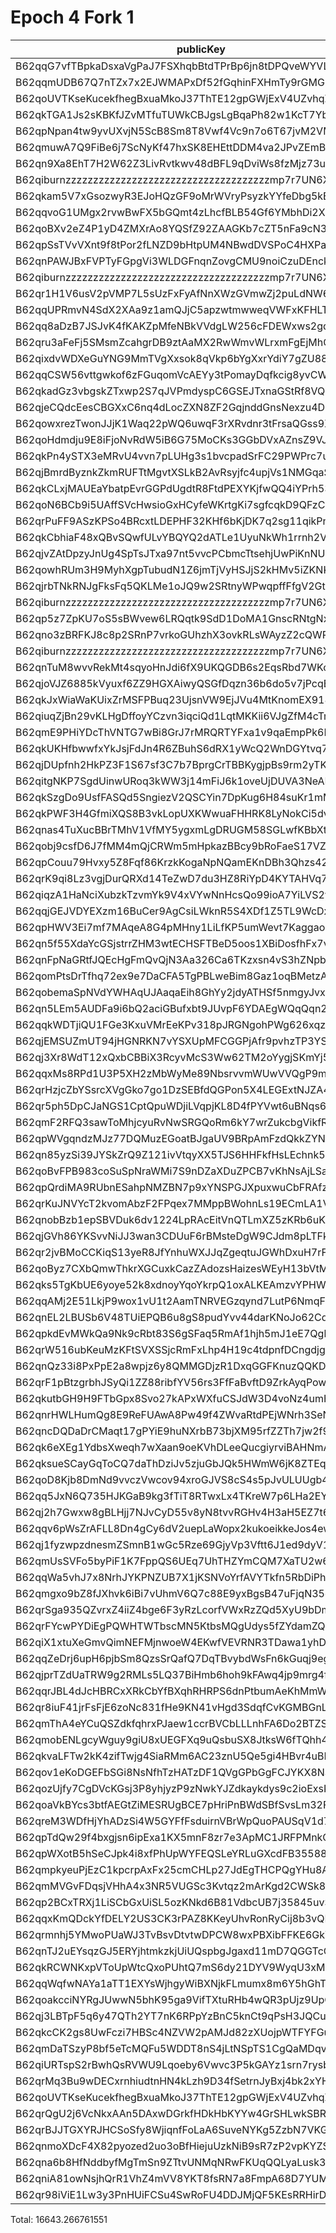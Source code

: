 # Epoch 4 Fork 1

| publicKey                                               | amount        | fee      | amountMina     | feeMina | memo                             | summaryGroup |
|---------------------------------------------------------|---------------|----------|----------------|---------|----------------------------------|--------------|
| B62qqG7vfTBpkaDsxaVgPaJ7FSXhqbBtdTPrBp6jn8tDPQveWYVLvdU | 3344156782051 | 20000000 | 3344.156782051 | 0.02    | payout from zkv.xyz              | 0            |
| B62qqmUDB67Q7nTZx7x2EJWMAPxDf52fGqhinFXHmTy9rGMG8uyNHgB | 2125721291272 | 20000000 | 2125.721291272 | 0.02    | payout from zkv.xyz              | 0            |
| B62qoUVTKseKucekfhegBxuaMkoJ37ThTE12gpGWjExV4UZvhqZD6w9 | 1631584557725 | 20000000 | 1631.584557725 | 0.02    | 18ffb511b457d03cfc5537696f6faadc | 0            |
| B62qkTGA1Js2sKBKfJZvMTfuTUWkCBJgsLgBqaPh82w1KcT7YbcDnjT | 1514700818542 | 20000000 | 1514.700818542 | 0.02    | payout from zkv.xyz              | 0            |
| B62qpNpan4tw9yvUXvjN5ScB8Sm8T8Vwf4Vc9n7o6T67jvM2VMTynAN | 1395927150275 | 20000000 | 1395.927150275 | 0.02    | payout from zkv.xyz              | 0            |
| B62qmuwA7Q9FiBe6j7ScNyKf47hxSK8EHEttDDM4va2JPvZEmBt1fYY | 1167394658925 | 20000000 | 1167.394658925 | 0.02    | 18ffb511b457d03cfc5537696f6faadc | 0            |
| B62qn9Xa8EhT7H2W62Z3LivRvtkwv48dBFL9qDviWs8fzMjz73upbmW | 545581865942  | 20000000 | 545.581865942  | 0.02    | payout from zkv.xyz              | 0            |
| B62qiburnzzzzzzzzzzzzzzzzzzzzzzzzzzzzzzzzzzzzzmp7r7UN6X | 545581865942  | 20000000 | 545.581865942  | 0.02    | payout from zkv.xyz              | 0            |
| B62qkam5V7xGsozwyR3EJoHQzGF9oMrWVryPsyzkYYfeDbg5kEWdpQC | 1028508492750 | 20000000 | 1028.50849275  | 0.02    | payout from zkv.xyz              | 0            |
| B62qqvoG1UMgx2rvwBwFX5bGQmt4zLhcfBLB54Gf6YMbhDi2XzzqfMo | 932233452400  | 20000000 | 932.2334524    | 0.02    | payout from zkv.xyz              | 0            |
| B62qoBXv2eZ4P1yD4ZMXrAo8YQSfZ92ZAAGKb7cZT5nFa9cN33YD2ff | 706571235668  | 20000000 | 706.571235668  | 0.02    | payout from zkv.xyz              | 0            |
| B62qpSsTVvVXnt9f8tPor2fLNZD9bHtpUM4NBwdDVSPoC4HXPaHREyQ | 311437274426  | 20000000 | 311.437274426  | 0.02    | payout from zkv.xyz              | 0            |
| B62qnPAWJBxFVPTyFGpgVi3WLDGFnqnZovgCMU9noiCzuDEnckH18ZA | 96852369706   | 20000000 | 96.852369706   | 0.02    | payout from zkv.xyz              | 0            |
| B62qiburnzzzzzzzzzzzzzzzzzzzzzzzzzzzzzzzzzzzzzmp7r7UN6X | 96852369706   | 20000000 | 96.852369706   | 0.02    | payout from zkv.xyz              | 0            |
| B62qr1H1V6usV2pVMP7L5sUzFxFyAfNnXWzGVmwZj2puLdNW68fwEES | 184337630400  | 20000000 | 184.3376304    | 0.02    | payout from zkv.xyz              | 0            |
| B62qqUPRmvN4SdX2XAa9z1amQJjC5apzwtmwweqVWFxKFHLTf9b4HVW | 181766933350  | 20000000 | 181.76693335   | 0.02    | payout from zkv.xyz              | 0            |
| B62qq8aDzB7JSJvK4fKAKZpMfeNBkVVdgLW256cFDEWxws2gdCap6Vt | 172872914500  | 20000000 | 172.8729145    | 0.02    | payout from zkv.xyz              | 0            |
| B62qru3aFeFj5SMsmZcahgrDB9ztAaMX2RwWmvWLrxmFgEjMhQjDUmy | 56090687962   | 20000000 | 56.090687962   | 0.02    | payout from zkv.xyz              | 0            |
| B62qixdvWDXeGuYNG9MmTVgXxsok8qVkp6bYgXxrYdiY7gZU88X6kY7 | 52473629878   | 20000000 | 52.473629878   | 0.02    | payout from zkv.xyz              | 0            |
| B62qqCSW56vttgwkof6zFGuqomVcAEYy3tPomayDqfkcig8yvCWt5pn | 50103780759   | 20000000 | 50.103780759   | 0.02    | payout from zkv.xyz              | 0            |
| B62qkadGz3vbgskZTxwp2S7qJVPmdyspC6GSEJTxnaGStRf8VQwRrGW | 49775105225   | 20000000 | 49.775105225   | 0.02    | payout from zkv.xyz              | 0            |
| B62qjeCQdcEesCBGXxC6nq4dLocZXN8ZF2GqjnddGnsNexzu4DbEx5B | 34965863288   | 20000000 | 34.965863288   | 0.02    | payout from zkv.xyz              | 0            |
| B62qowxrezTwonJJjK1Waq22pWQ6uwqF3rXRvdnr3tFrsaQGss9XCCn | 26489764788   | 20000000 | 26.489764788   | 0.02    | payout from zkv.xyz              | 0            |
| B62qoHdmdju9E8iFjoNvRdW5iB6G75MoCKs3GGbDVxAZnsZ9VJj8kRk | 21759590199   | 20000000 | 21.759590199   | 0.02    | payout from zkv.xyz              | 0            |
| B62qkPn4ySTX3eMRvU4vvn7pLUHg3s1bvcpadSrFC29PWPrc7uTfBNH | 21116248805   | 20000000 | 21.116248805   | 0.02    | payout from zkv.xyz              | 0            |
| B62qjBmrdByznkZkmRUFTtMgvtXSLkB2AvRsyjfc4upjVs1NMGqaSK6 | 20051865590   | 20000000 | 20.05186559    | 0.02    | payout from zkv.xyz              | 0            |
| B62qkCLxjMAUEaYbatpEvrGGPdUgdtR8FtdPEXYKjfwQQ4iYPrh53Yn | 20050651292   | 20000000 | 20.050651292   | 0.02    | payout from zkv.xyz              | 0            |
| B62qoN6BCb9i5UAffSVcHwsioGxHCyfeWKrtgKi7sgfcqkD9QFzCEb9 | 16213202400   | 20000000 | 16.2132024     | 0.02    | payout from zkv.xyz              | 0            |
| B62qrPuFF9ASzKPSo4BRcxtLDEPHF32KHf6bKjDK7q2sg11qikPnVXt | 16064038927   | 20000000 | 16.064038927   | 0.02    | payout from zkv.xyz              | 0            |
| B62qkCbhiaF48xQBvSQwfULvYBQYQ2dATLe1UyuNkWh1rrnh2VTDC6F | 16022280728   | 20000000 | 16.022280728   | 0.02    | payout from zkv.xyz              | 0            |
| B62qjvZAtDpzyJnUg4SpTsJTxa97nt5vvcPCbmcTtsehjUwPiKnNUuy | 15305811191   | 20000000 | 15.305811191   | 0.02    | payout from zkv.xyz              | 0            |
| B62qowhRUm3H9MyhXgpTubudN1Z6jmTjVyHSJjS2kHMv5iZKNKhz1Sx | 15222746888   | 20000000 | 15.222746888   | 0.02    | payout from zkv.xyz              | 0            |
| B62qjrbTNkRNJgFksFq5QKLMe1oJQ9w2SRtnyWPwqpffFfgV2GtubWF | 7523122196    | 20000000 | 7.523122196    | 0.02    | payout from zkv.xyz              | 0            |
| B62qiburnzzzzzzzzzzzzzzzzzzzzzzzzzzzzzzzzzzzzzmp7r7UN6X | 7523122196    | 20000000 | 7.523122196    | 0.02    | payout from zkv.xyz              | 0            |
| B62qp5z7ZpKU7oS5sBWvew6LRQqtk9SdD1DoMA1GnscRNtgNxhRzz6C | 15018317418   | 20000000 | 15.018317418   | 0.02    | payout from zkv.xyz              | 0            |
| B62qno3zBRFKJ8c8p2SRnP7vrkoGUhzhX3ovkRLsWAyzZ2cQWRovcdr | 7296453065    | 20000000 | 7.296453065    | 0.02    | payout from zkv.xyz              | 0            |
| B62qiburnzzzzzzzzzzzzzzzzzzzzzzzzzzzzzzzzzzzzzmp7r7UN6X | 7296453065    | 20000000 | 7.296453065    | 0.02    | payout from zkv.xyz              | 0            |
| B62qnTuM8wvvRekMt4sqyoHnJdi6fX9UKQGDB6s2EqsRbd7WKcZHmxj | 13549579941   | 20000000 | 13.549579941   | 0.02    | payout from zkv.xyz              | 0            |
| B62qjoVJZ6885kVyuxf6ZZ9HGXAiwyQSGfDqzn36b6do5v7jPcqBTFL | 12823596393   | 20000000 | 12.823596393   | 0.02    | payout from zkv.xyz              | 0            |
| B62qkJxWiaWaKUixZrMSFPBuq23UjsnVW9EjJVu4MtKnomEX918tFVR | 11789813735   | 20000000 | 11.789813735   | 0.02    | payout from zkv.xyz              | 0            |
| B62qiuqZjBn29vKLHgDffoyYCzvn3iqciQd1LqtMKKii6VJgZfM4cTm | 11778422828   | 20000000 | 11.778422828   | 0.02    | payout from zkv.xyz              | 0            |
| B62qmE9PHiYDcThVNTG7wBi8GrJ7rMRQRTYFxa1v9qaEmpPk6RoMa7j | 11562873091   | 20000000 | 11.562873091   | 0.02    | payout from zkv.xyz              | 0            |
| B62qkUKHfbwwfxYkJsjFdJn4R6ZBuhS6dRX1yWcQ2WnDGYtvq74jE4Y | 10568292312   | 20000000 | 10.568292312   | 0.02    | payout from zkv.xyz              | 0            |
| B62qjDUpfnh2HkPZ3F1S67sf3C7b7BprgCrTBBKygjpBs9rm2yTK6fb | 9426872753    | 20000000 | 9.426872753    | 0.02    | payout from zkv.xyz              | 0            |
| B62qitgNKP7SgdUinwURoq3kWW3j14mFiJ6k1oveUjDUVA3NeANPt6d | 7410943000    | 20000000 | 7.410943       | 0.02    | payout from zkv.xyz              | 0            |
| B62qkSzgDo9UsfFASQd5SngiezV2QSCYin7DpKug6H84suKr1mMfsyu | 7138095357    | 20000000 | 7.138095357    | 0.02    | payout from zkv.xyz              | 0            |
| B62qkPWF3H4GfmiXQS8B3vkLopUXKWwuaFHHRK8LyNokCi5dvhKvAwT | 6998865317    | 20000000 | 6.998865317    | 0.02    | payout from zkv.xyz              | 0            |
| B62qnas4TuXucBBrTMhV1VfMY5ygxmLgDRUGM58SGLwfKBbXt2urGiW | 6433332866    | 20000000 | 6.433332866    | 0.02    | payout from zkv.xyz              | 0            |
| B62qobj9csfD6J7fMM4mQjCRWm5mHpkazBBcy9bRoFaeS17VZcQVDLp | 4941060814    | 20000000 | 4.941060814    | 0.02    | payout from zkv.xyz              | 0            |
| B62qpCouu79Hvxy5Z8Fqf86KrzkKogaNpNQamEKnDBh3Qhzs42ZAZVE | 4519099977    | 20000000 | 4.519099977    | 0.02    | payout from zkv.xyz              | 0            |
| B62qrK9qi8Lz3vgjDurQRXd14TeZwD7du3HZ8RiYpD4KYTAHVq7rX3g | 4222279533    | 20000000 | 4.222279533    | 0.02    | payout from zkv.xyz              | 0            |
| B62qiqzA1HaNciXubzkTzvmYk9V4xVYwNnHcsQo99ioA7YiLVS2yvwD | 3927486017    | 20000000 | 3.927486017    | 0.02    | payout from zkv.xyz              | 0            |
| B62qqjGEJVDYEXzm16BuCer9AgCsiLWknR5S4XDf1Z5TL9WcDxdtrPB | 3707758989    | 20000000 | 3.707758989    | 0.02    | payout from zkv.xyz              | 0            |
| B62qpHWV3Ei7mf7MAqeA8G4pMHny1LiLfKP5umWevt7KaggaopiYzvR | 3430372564    | 20000000 | 3.430372564    | 0.02    | payout from zkv.xyz              | 0            |
| B62qn5f55XdaYcGSjstrrZHM3wtECHSFTBeD5oos1XBiDosfhFx7vCJ | 3413492185    | 20000000 | 3.413492185    | 0.02    | payout from zkv.xyz              | 0            |
| B62qnFpNaGRtfJQEcHgFmQvQjN3Aa326Ca6TKzxsn4vS3hZNpbJAEHv | 3351512726    | 20000000 | 3.351512726    | 0.02    | payout from zkv.xyz              | 0            |
| B62qomPtsDrTfhq72ex9e7DaCFA5TgPBLweBim8Gaz1oqBMetzAtQUD | 3302918647    | 20000000 | 3.302918647    | 0.02    | payout from zkv.xyz              | 0            |
| B62qobemaSpNVdYWHAqUJAaqaEih8GhYy2jdyATHSf5nmgyJvxoA358 | 2572022647    | 20000000 | 2.572022647    | 0.02    | payout from zkv.xyz              | 0            |
| B62qn5LEm5AUDFa9i6bQ2aciGBufxbt9JUvpF6YDAEgWQqQqn2MSnr7 | 2562077999    | 20000000 | 2.562077999    | 0.02    | payout from zkv.xyz              | 0            |
| B62qqkWDTjiQU1FGe3KxuVMrEeKPv318pJRGNgohPWg626xqzyQZuzb | 2101859964    | 20000000 | 2.101859964    | 0.02    | payout from zkv.xyz              | 0            |
| B62qjEMSUZmUT94jHGNRKN7vYSXUpMFCGGPjAfr9pvhzTP3YSo3LNgg | 2011369173    | 20000000 | 2.011369173    | 0.02    | payout from zkv.xyz              | 0            |
| B62qj3Xr8WdT12xQxbCBBiX3RcyvMcS3Ww62TM2oYygjSKmYj5K3rGM | 1877157126    | 20000000 | 1.877157126    | 0.02    | payout from zkv.xyz              | 0            |
| B62qqxMs8RPd1U3P5XH2zMbWyMe89NbsrvvmWUwVVQgP9mNwZFVAGAx | 1842137199    | 20000000 | 1.842137199    | 0.02    | payout from zkv.xyz              | 0            |
| B62qrHzjcZbYSsrcXVgGko7go1DzSEBfdQGPon5X4LEGExtNJZA4ECj | 1826715151    | 20000000 | 1.826715151    | 0.02    | payout from zkv.xyz              | 0            |
| B62qr5ph5DpCJaNGS1CptQpuWDjiLVqpjKL8D4fPYVwt6uBNqs6pdBc | 1788780452    | 20000000 | 1.788780452    | 0.02    | payout from zkv.xyz              | 0            |
| B62qmF2RFQ3sawToMhjcyuRvNwSRGQoRm6kY7wrZukcbgVikfRqggSB | 1681259099    | 20000000 | 1.681259099    | 0.02    | payout from zkv.xyz              | 0            |
| B62qpWVgqndzMJz77DQMuzEGoatBJgaUV9BRpAmFzdQkkZYNK7UUkyB | 1599580086    | 20000000 | 1.599580086    | 0.02    | payout from zkv.xyz              | 0            |
| B62qn85yzSi39JYSkZrQ9Z121ivVtqyXX5TJS6HHFkfHsLEchnk5Kv7 | 1307868677    | 20000000 | 1.307868677    | 0.02    | payout from zkv.xyz              | 0            |
| B62qoBvFPB983coSuSpNraWMi7S9nDZaXDuZPCB7vKhNsAjLSauDm4Z | 1263780357    | 20000000 | 1.263780357    | 0.02    | payout from zkv.xyz              | 0            |
| B62qpQrdiMA9RUbnESahpNMZBN7p9xYNSPGJXpuxwuCbFRAfzsR9L8t | 1213579247    | 20000000 | 1.213579247    | 0.02    | payout from zkv.xyz              | 0            |
| B62qrKuJNVYcT2kvomAbzF2FPqex7MMppBWohnLs19ECmLA1V5mDxeB | 1064862793    | 20000000 | 1.064862793    | 0.02    | payout from zkv.xyz              | 0            |
| B62qnobBzb1epSBVDuk6dv1224LpRAcEitVnQTLmXZ5zKRb6uKzu4kn | 940184837     | 20000000 | 0.940184837    | 0.02    | payout from zkv.xyz              | 0            |
| B62qjGVh86YKSvvNiJJ3wan3CDUuF6rBMsteDgW9CJdm8pLTFkNMKWJ | 913430392     | 20000000 | 0.913430392    | 0.02    | payout from zkv.xyz              | 0            |
| B62qr2jvBMoCCKiqS13yeR8JfYnhuWXJJqZgeqtuJGWhDxuH7rFTNPb | 886005291     | 20000000 | 0.886005291    | 0.02    | payout from zkv.xyz              | 0            |
| B62qoByz7CXbQmwThkrXGCuxkCazZAdozsHaizesWEyH13bVtMrgBcE | 820058933     | 20000000 | 0.820058933    | 0.02    | payout from zkv.xyz              | 0            |
| B62qks5TgKbUE6yoye52k8xdnoyYqoYkrpQ1oxALKEAmzvYPHWLfW5A | 764514406     | 20000000 | 0.764514406    | 0.02    | payout from zkv.xyz              | 0            |
| B62qqAMj2E51LkjP9wox1vU1t2AamTNRVEGzqynd7LutP6NmqFENrUc | 747850635     | 20000000 | 0.747850635    | 0.02    | payout from zkv.xyz              | 0            |
| B62qnEL2LBUSb6V48TUiEPQB6u8gS8pudYvv44darKNoJo62Cd6S9zB | 727066504     | 20000000 | 0.727066504    | 0.02    | payout from zkv.xyz              | 0            |
| B62qpkdEvMWkQa9Nk9cRbt83S6gSFaq5RmAf1hjh5mJ1eE7QgboNwpQ | 672225161     | 20000000 | 0.672225161    | 0.02    | payout from zkv.xyz              | 0            |
| B62qrW516ubKeuMzKFtSVXSSjcRmFxLhp4H19c4tdpnfDCngdjgJpZG | 652002375     | 20000000 | 0.652002375    | 0.02    | payout from zkv.xyz              | 0            |
| B62qnQz33i8PxPpE2a8wpjz6y8QMMGDjzR1DxqGGFKnuzQQKD6a917B | 563519835     | 20000000 | 0.563519835    | 0.02    | payout from zkv.xyz              | 0            |
| B62qrF1pBtzgrbhJSyQi1ZZ88ribfYV56rs3FfFaBvftD9ZrkAyqPow | 544912365     | 20000000 | 0.544912365    | 0.02    | payout from zkv.xyz              | 0            |
| B62qkutbGH9H9FTbGpx8Svo27kAPxWXfuCSJdW3D4voNz4umHAAUcUH | 487987982     | 20000000 | 0.487987982    | 0.02    | payout from zkv.xyz              | 0            |
| B62qnrHWLHumQg8E9ReFUAwA8Pw49f4ZWvaRtdPEjWNrh3SeNnyQ3FS | 472936501     | 20000000 | 0.472936501    | 0.02    | payout from zkv.xyz              | 0            |
| B62qncDQDaDrCMaqt17gPYiE9huNXrbB73bjXM95rfZZTh7jw2f9EvR | 459070424     | 20000000 | 0.459070424    | 0.02    | payout from zkv.xyz              | 0            |
| B62qk6eXEg1YdbsXweqh7wXaan9oeKVhDLeeQucgiyrviBAHNmA7mEi | 449689696     | 20000000 | 0.449689696    | 0.02    | payout from zkv.xyz              | 0            |
| B62qksueSCayGqToCQ7daThDziJv5zjuGbJQk5HWmW6jK8ZTEqbSTWp | 398483088     | 20000000 | 0.398483088    | 0.02    | payout from zkv.xyz              | 0            |
| B62qoD8Kjb8DmNd9vvczVwcov94xroGJVS8cS4s5pJvULUUgb4rRtrE | 381743552     | 20000000 | 0.381743552    | 0.02    | payout from zkv.xyz              | 0            |
| B62qq5JxN6Q735HJKGaB9kg3fTiT8RTwxLx4TKreW7p6LHa2EYN51s1 | 367233334     | 20000000 | 0.367233334    | 0.02    | payout from zkv.xyz              | 0            |
| B62qj2h7Gwxw8gBLHjj7NJvCyD55v8yN8tvvRGHv4H3aH5EZ7t695DD | 271447091     | 20000000 | 0.271447091    | 0.02    | payout from zkv.xyz              | 0            |
| B62qqv6pWsZrAFLL8Dn4gCy6dV2uepLaWopx2kukoeikkeJos4ewbBt | 221742504     | 20000000 | 0.221742504    | 0.02    | payout from zkv.xyz              | 0            |
| B62qj1fyzwpzdnesmZSmnB1wGc5Rze69GjyVp3Vftt6J1ed9dyV1BT9 | 148017992     | 20000000 | 0.148017992    | 0.02    | payout from zkv.xyz              | 0            |
| B62qmUsSVFo5byPiF1K7FppQS6UEq7UhTHZYmCQM7XaTU2w6Fci75CP | 120488752     | 20000000 | 0.120488752    | 0.02    | payout from zkv.xyz              | 0            |
| B62qqWa5vhJ7x8NrhJYKPNZUB7X1jKSNVoYrfAVYTkfn5RbDiPhxEiz | 109534846     | 20000000 | 0.109534846    | 0.02    | payout from zkv.xyz              | 0            |
| B62qmgxo9bZ8fJXhvk6iBi7vUhmV6Q7c88E9yxBgsB47uFjqN35oRus | 86847253      | 20000000 | 0.086847253    | 0.02    | payout from zkv.xyz              | 0            |
| B62qrSga935QZvrxZ4iiZ4bge6F3yRzLcorfVWxRzZQd5XyU9bDmScc | 76189705      | 20000000 | 0.076189705    | 0.02    | payout from zkv.xyz              | 0            |
| B62qrFYcwPYDiEgPQWHTWTbscMN5KtbsMQgUdys5fZYdamZQNJbM4MN | 69771250      | 20000000 | 0.06977125     | 0.02    | payout from zkv.xyz              | 0            |
| B62qiX1xtuXeGmvQimNEFMjnwoeW4EKwfVEVRNR3TDawa1yhDCbC6vU | 66854997      | 20000000 | 0.066854997    | 0.02    | payout from zkv.xyz              | 0            |
| B62qqZeDrj6upH6pjbSm8QzsSrQafQ7DqTBvybdWsFn6kGuqj9egfyY | 62013927      | 20000000 | 0.062013927    | 0.02    | payout from zkv.xyz              | 0            |
| B62qjprTZdUaTRW9g2RMLs5LQ37BiHmb6hoh9kFAwq4jp9mrg4fLJvK | 52052400      | 20000000 | 0.0520524      | 0.02    | payout from zkv.xyz              | 0            |
| B62qqrJBL4dJcHBRCxXRkCbYfBXqhRHRPS6dnPtbumAeKhMmWzQ3c4b | 52041035      | 20000000 | 0.052041035    | 0.02    | payout from zkv.xyz              | 0            |
| B62qr8iuF41jrFsFjE6zoNc831fHe9KN41vHgd3SdqfCvKGMBGnLeyX | 51063873      | 20000000 | 0.051063873    | 0.02    | payout from zkv.xyz              | 0            |
| B62qmThA4eYCuQSZdkfqhrxPJaew1ccrBVCbLLLnhFA6Do2BTZSVS7D | 50756652      | 20000000 | 0.050756652    | 0.02    | payout from zkv.xyz              | 0            |
| B62qmobENLgcyWguy9giU8xUEGFXq9uQsbuSX8JtksW6fTQhh4ZaUdi | 49187604      | 20000000 | 0.049187604    | 0.02    | payout from zkv.xyz              | 0            |
| B62qkvaLFTw2kK4zifTwjg4SiaRMm6AC23znU5Qe5gi4HBvr4uBLEQu | 49100670      | 20000000 | 0.04910067     | 0.02    | payout from zkv.xyz              | 0            |
| B62qov1eKoDGEFbSGi8NsNfhTzHATzDF1QVgGPbGgFCJYKX8NSVva1T | 40828626      | 20000000 | 0.040828626    | 0.02    | payout from zkv.xyz              | 0            |
| B62qozUjfy7CgDVcKGsj3P8yhjyzP9zNwkYJZdkaykdys9c2ioExsK4 | 37619399      | 20000000 | 0.037619399    | 0.02    | payout from zkv.xyz              | 0            |
| B62qoaVkBYcs3btfAEGtZiMESRUgBCE7pHriPnBWdSBfSvsLm32FNGr | 34543578      | 20000000 | 0.034543578    | 0.02    | payout from zkv.xyz              | 0            |
| B62qreM3WDfHjYhADzSi4W5GYFfFsduirnVBrWpQuoPAUSqV1d7FkZS | 32785613      | 20000000 | 0.032785613    | 0.02    | payout from zkv.xyz              | 0            |
| B62qpTdQw29f4bxgjsn6ipExa1KX5mnF8zr7e3ApMC1JRFPMnkQp4tR | 21987172      | 20000000 | 0.021987172    | 0.02    | payout from zkv.xyz              | 0            |
| B62qpWXotB5hSeCJpk4i8xfPhUpWYFEQSLeYRLuGXcdFB35588y6tD3 | 19092979      | 20000000 | 0.019092979    | 0.02    | payout from zkv.xyz              | 0            |
| B62qmpkyeuPjEzC1kpcrpAxFx25cmCHLp27JdEgTHCPQgYHu8AMoBAk | 18930055      | 20000000 | 0.018930055    | 0.02    | payout from zkv.xyz              | 0            |
| B62qmMVGvFDqsjVHhA4x3NR5VUGSc3Kvtqz2mArKgd2CWSk8VZR7CHj | 18928403      | 20000000 | 0.018928403    | 0.02    | payout from zkv.xyz              | 0            |
| B62qp2BCxTRXj1LiSCbGxUiSL5ozKNkd6B81VdbcUB7j35845uvSg2a | 18926300      | 20000000 | 0.0189263      | 0.02    | payout from zkv.xyz              | 0            |
| B62qqxKmQDckYfDELY2US3CK3rPAZ8KKeyUhvRonRyCij8b3vQDwFVn | 18689232      | 20000000 | 0.018689232    | 0.02    | payout from zkv.xyz              | 0            |
| B62qrmnhj5YMwoPUaWJ3TvBsvDtvtwDPCW8wxPBXibFFKE6GkY14KPP | 17965742      | 20000000 | 0.017965742    | 0.02    | payout from zkv.xyz              | 0            |
| B62qnTJ2uEYsqzGJ5ERYjhtmkzkjUiUQspbgJgaxd11mD7QGGTcCrNU | 17130703      | 20000000 | 0.017130703    | 0.02    | payout from zkv.xyz              | 0            |
| B62qkRCWNKxpVToUpWtcQxoPUhtQ7mS6dy21DYV9WyqU3xMW185ReqF | 15545882      | 20000000 | 0.015545882    | 0.02    | payout from zkv.xyz              | 0            |
| B62qqWqfwNAYa1aTT1EXYsWjhgyWiBXNjkFLmumx8m6Y5hGhTJ8LTXH | 13844707      | 20000000 | 0.013844707    | 0.02    | payout from zkv.xyz              | 0            |
| B62qoakcciNYRgJUwwN5bhK95ga9VifTXtuRHb4wQR3pUjz9UpQmZx3 | 12342911      | 20000000 | 0.012342911    | 0.02    | payout from zkv.xyz              | 0            |
| B62qj3LBTpF5q6y47QTh2YT7nK6RPpYzBnC5knCt9qPsH3JQCu2JFL9 | 11794215      | 20000000 | 0.011794215    | 0.02    | payout from zkv.xyz              | 0            |
| B62qkcCK2gs8UwFczi7HBSc4NZVW2pAMJd82zXUojpWTFYFGuZLxrHU | 9385473       | 20000000 | 0.009385473    | 0.02    | payout from zkv.xyz              | 0            |
| B62qmDaTSzyP8bf5eTcMQFu5WDDT8nS4jLtNSpTS1CgQaMDqvs9jTr8 | 9208801       | 20000000 | 0.009208801    | 0.02    | payout from zkv.xyz              | 0            |
| B62qiURTspS2rBwhQsRVWU9Lqoeby6Vwvc3P5kGAYz1srn7rysbH78X | 6760273       | 20000000 | 0.006760273    | 0.02    | payout from zkv.xyz              | 0            |
| B62qrMq3Bu9wDECxrnhiudtnHN4kLzh9D34fSetrnJyBxj4bk2xYHS3 | 4507418       | 20000000 | 0.004507418    | 0.02    | payout from zkv.xyz              | 0            |
| B62qoUVTKseKucekfhegBxuaMkoJ37ThTE12gpGWjExV4UZvhqZD6w9 | 3488325       | 20000000 | 0.003488325    | 0.02    | 18ffb511b457d03cfc5537696f6faadc | 0            |
| B62qrQgU2j6VcNkxAAn5DAxwDGrkfHDkHbKYYw4GrSHLwkSBR5TY6sw | 1080528       | 20000000 | 0.001080528    | 0.02    | payout from zkv.xyz              | 0            |
| B62qrBJJTGXYRJHCSoSfy8WjiqnfFoLaA6SuveNYKg5ZzbN7VKGidbt | 807009        | 20000000 | 0.000807009    | 0.02    | payout from zkv.xyz              | 0            |
| B62qnmoXDcF4X82pyozed2uo3oBfHiejuUzkNiB9sR7zP2vpKYZSrKf | 232799        | 20000000 | 0.000232799    | 0.02    | payout from zkv.xyz              | 0            |
| B62qna6b8HfNddbyfMgTmSn9ZTtvUNMqNRwFKUqQQLyaLusk3ushn4j | 128636        | 20000000 | 0.000128636    | 0.02    | payout from zkv.xyz              | 0            |
| B62qniA81owNsjhQrR1VhZ4mVV8YKT8fsRN7a8FmpA68D7YUMnSHwxE | 62255         | 20000000 | 0.000062255    | 0.02    | payout from zkv.xyz              | 0            |
| B62qr98iViE1Lw3y3PnHUiFCSu4SwRoFU4DDJMjQF5KEsRRHirDDqDt | 200           | 20000000 | 2e-7           | 0.02    | payout from zkv.xyz              | 0            |

Total: 16643.266761551
